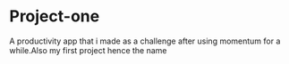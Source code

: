 # Project-one

A productivity app that i made as a challenge after using momentum for a while.Also my first project hence the name
